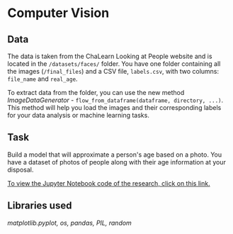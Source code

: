 # Computer Vision
## Data
The data is taken from the ChaLearn Looking at People website and is located in the `/datasets/faces/` folder. You have one folder containing all the images (`/final_files`) and a CSV file, `labels.csv`, with two columns: `file_name` and `real_age`.<br>

To extract data from the folder, you can use the new method <i>ImageDataGenerator</i> - `flow_from_dataframe(dataframe, directory, ...)`. This method will help you load the images and their corresponding labels for your data analysis or machine learning tasks.

## Task
Build a model that will approximate a person's age based on a photo. You have a dataset of photos of people along with their age information at your disposal.

<a href="https://github.com/DimaDoesCode/Yandex_Practicum-Computer_Vision/blob/master/computer_vision/computer_vision.ipynb">To view the Jupyter Notebook code of the research, click on this link.</a>

## Libraries used
<i>matplotlib.pyplot, os, pandas, PIL, random</i>